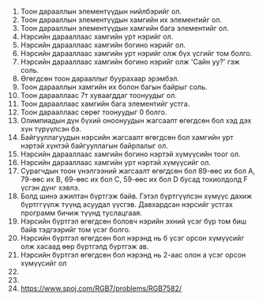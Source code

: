 1. Тоон дарааллын элементүүдын нийлбэрийг ол.
2. Тоон дарааллын элементүүдын хамгийн их элементийг ол.
3. Тоон дарааллын элементүүдын хамгийн бага элементийг ол.
4. Нэрсийн дарааллаас хамгийн урт нэрийг ол.
5. Нэрсийн дарааллаас хамгийн богино нэрийг ол.
6. Нэрсийн дарааллаас хамгийн урт нэрийг олж бүх үсгийг том болго.
7. Нэрсийн дарааллаас хамгийн богино нэрийг олж 'Сайн уу?' гэж соль.
9. Өгөгдсөн тоон дарааллыг буурахаар эрэмбэл.
10. Тоон дарааллын хамгийн их болон багын байрыг соль.
11. Тоон дарааллаас 7т хуваагддаг тоонуудыг ол.
12. Тоон дарааллаас хамгийн бага элементийг устга.
13. Тоон дарааллаас сөрөг тоонуудыг 0 болго.
14. Олимпиадын дүн бүхий оноонуудын жагсаалт өгөгдсөн бол хэд дэх хүн түрүүлсэн бэ.
15. Байгууллагуудын нэрсийн жагсаалт өгөгдсөн бол хамгийн урт нэртэй
  хүнтэй байгууллагын байрлалыг ол.
16. Нэрсийн дарааллаас хамгийн богино нэртэй хүмүүсийн тоог ол.
17. Нэрсийн дарааллаас хамгийн урт нэртэй хүмүүсийг ол.
18. Сурагчдын тоон үнэлгээний жагсаалт өгөгдсөн бол 89-өөс их бол А, 79-өөс их В, 69-өөс их бол С, 59-өөс их бол D бусад тохиолдолд F үсгэн дүнг хэвлэ.
19. Болд шинэ ажилтан бүртгэж байв. Гэтэл бүртгүүлсэн хүмүүс дахиж бүртггүүлж түүнд асуудал үүсгэв. Давхардсан нэрсийг устгах программ бичиж түүнд туслацгаая.
20. Нэрсийн бүртгэл өгөгдсөн боловч нэрийн эхний үсэг бүр том биш байв тэдгээрийг том үсэг болго.
21. Нэрсийн бүртгэл өгөгдсөн бол нэрэнд нь б үсэг орсон хүмүүсийг олж хасаад өөр бүртгэлд бүртгэж ав.
22. Нэрсийн бүртгэл өгөгдсөн бол нэрэнд нь 2-аас олон а үсэг орсон хүмүүсийг ол
23. 
24.
25. https://www.spoj.com/RGB7/problems/RGB7582/
